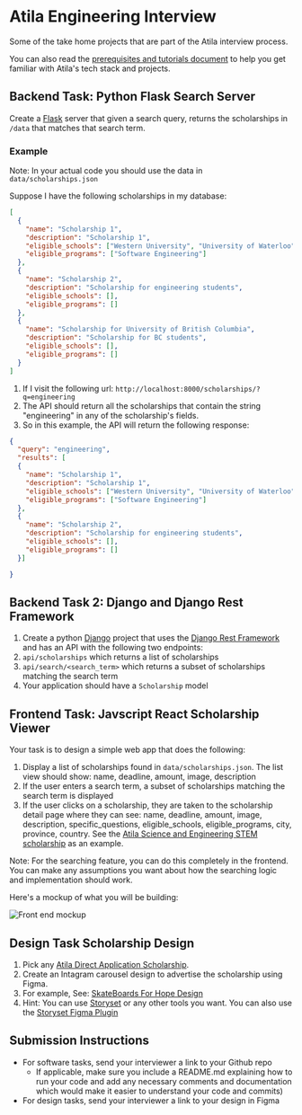 # Atila Engineering Interview

Some of the take home projects that are part of the Atila interview process.


You can also read the [prerequisites and tutorials document](https://docs.google.com/document/d/1B4FKYcf_wNEAdpCYMe8eMrGH7vICPGJCmDgYkVNS5ew/edit#) to help you get familiar with Atila's tech stack and projects.

## Backend Task: Python Flask Search Server

Create a [Flask](https://flask.palletsprojects.com/en/1.1.x/) server that given a search query, returns the scholarships in `/data` that matches that search term.

### Example

Note: In your actual code you should use the data in `data/scholarships.json`

Suppose I have the following scholarships in my database:

```json
[
  {
    "name": "Scholarship 1",
    "description": "Scholarship 1",
    "eligible_schools": ["Western University", "University of Waterloo"],
    "eligible_programs": ["Software Engineering"]
  },
  {
    "name": "Scholarship 2",
    "description": "Scholarship for engineering students",
    "eligible_schools": [],
    "eligible_programs": []
  },
  {
    "name": "Scholarship for University of British Columbia",
    "description": "Scholarship for BC students",
    "eligible_schools": [],
    "eligible_programs": []
  }
]
```

1. If I visit the following url: `http://localhost:8000/scholarships/?q=engineering`
1. The API should return all the scholarships that contain the string "engineering" 
in any of the scholarship's fields.
1. So in this example, the API will return the following response:
```json
{
  "query": "engineering",
  "results": [
  {
    "name": "Scholarship 1",
    "description": "Scholarship 1",
    "eligible_schools": ["Western University", "University of Waterloo"],
    "eligible_programs": ["Software Engineering"]
  },
  {
    "name": "Scholarship 2",
    "description": "Scholarship for engineering students",
    "eligible_schools": [],
    "eligible_programs": []
  }]

}
```
## Backend Task 2: Django and Django Rest Framework

1. Create a python [Django](https://www.djangoproject.com/) project that uses the [Django Rest Framework](https://www.django-rest-framework.org/) and has an API with the following two endpoints:
  1. `api/scholarships` which returns a list of scholarships
  1. `api/search/<search_term>` which returns a subset of scholarships matching the search term
1. Your application should have a `Scholarship` model

## Frontend Task: Javscript React Scholarship Viewer

Your task is to design a simple web app that does the following:

1. Display a list of scholarships found in `data/scholarships.json`. The list view should show: name, deadline, amount, image, description
1. If the user enters a search term, a subset of scholarships matching the search term is displayed
1. If the user clicks on a scholarship, they are taken to the scholarship detail page where they can see: name, deadline, amount, image, description, specific_questions, eligible_schools, eligible_programs, city, province, country. See the [Atila Science and Engineering STEM scholarship](https://atila.ca/scholarship/atila-science-and-engineering-stem-scholarship-sj1i30zi) as an example.

Note: For the searching feature, you can do this completely in the frontend. You can make any assumptions you want about how the searching logic and implementation should work.

Here's a mockup of what you will be building:

![Front end mockup](https://i.imgur.com/AYMZZ3Y.png)

## Design Task Scholarship Design

1. Pick any [Atila Direct Application Scholarship](https://atila.ca/scholarship/direct).
1. Create an Intagram carousel design to advertise the scholarship using Figma. 
  1. For example, See: [SkateBoards For Hope Design](https://www.instagram.com/p/CLKSucZsxcm/)
1. Hint: You can use [Storyset](https://storyset.com/) or any other tools you want. You can also use the [Storyset Figma Plugin](https://storyset.com/for-figma)

## Submission Instructions

- For software tasks, send your interviewer a link to your Github repo
  - If applicable, make sure you include a README.md explaining how to run your code and add any necessary comments and documentation which would make it easier to understand your code and commits)
- For design tasks, send your interviewer a link to your design in Figma
